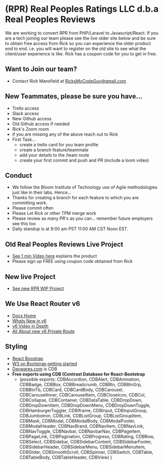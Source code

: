 # (RPR) Real Peoples Ratings LLC d.b.a Real Peoples Reviews

We are working to convert RPR from PHP/Laravel to Javascript/React. If you are a tech joining our team please see the live older site below and be sure to obtain free access from Rick so you can experience the older product end to end. i.e. you will want to register on the old site to see what the client/user experience is like. Rick has a coupon code for you to get in free.

## Want to Join our team?

- Contact Rick Mansfield at RicksMyCodeGuy@gmail.com

## New Teammates, please be sure you have...

- Trello access
- Slack access
- New Github access
- Old Github access if needed
- Rick's Zoom room
- if you are missing any of the above reach out to Rick
- First Task...
  - create a trello card for you team profile
  - create a branch feature/teammate<yourname>
  - add your details to the /team route
  - create your first commit and push and PR (include a loom video)

## Conduct

- We follow the Bloom Institute of Technology use of Agile methodologies just like in their labs. Hence...
- Thanks for creating a branch for each feature to which you are committing work.
- Please commit often
- Please Let Rick or other TPM merge work
- Please review as many PR's as you can... remember future employers see this too
- Daily standup is at 9:00 am PST 11:00 AM CST Noon EST.

## Old Real Peoples Reviews Live Project

- [See 1 min Video here](https://realpeoplesreviews.com/) explains the product
- Please sign up FREE using coupon code obtained from Rick

## New live Project

- [See new RPR WIP Project](https://frontend-rho-seven.vercel.app/)

## We Use React Router v6

- [Docs Home](https://reactrouter.com/docs/en/v6/getting-started/concepts)
- [Whats New in v6](https://ankitkarnak.hashnode.dev/whats-new-in-react-router-v6-an-introductory-guide)
- [v6 Video in Depth](https://www.youtube.com/watch?v=0cSVuySEB0A)
- [All About new v6 Private Route](https://dev.to/iamandrewluca/private-route-in-react-router-v6-lg5)

## Styling 
- [React Boostrap](https://react-bootstrap.github.io/getting-started/introduction/)
- [W3 on Bootstrap getting started](https://www.w3schools.com/bootstrap/bootstrap_get_started.asp)
- [Devwares.com](https://www.devwares.com/) is CDB
- __Free exports using CDB (Contrast Database for React-Bootstrap__
  - (possible exports: CDBAccordion, CDBAlert, CDBAnimation, CDBBadge, CDBBox, CDBBreadcrumb, CDBBtn, CDBBtnGrp, CDBBtnTb, CDBCard, CDBCardBody, CDBCarousel, CDBCarouselInner, CDBCarouselItem, CDBCloseIcon, CDBCol, CDBCollapse, CDBContainer, CDBDataTable, CDBDropDown, CDBDropDownItem, CDBDropDownMenu, CDBDropDownToggle, CDBHamburgerToggler, CDBIframe, CDBInput, CDBInputGroup, CDBJumbotron, CDBLink, CDBListGroup, CDBListGroupItem, CDBMask, CDBModal, CDBModalBody, CDBModalFooter, CDBModalHeader, CDBNavBrand, CDBNavItem, CDBNavLink, CDBNavToggle, CDBNavbar, CDBNavbarNav, CDBPageItem, CDBPageLink, CDBPagination, CDBProgress, CDBRating, CDBRow, CDBSelect, CDBSidebar, CDBSidebarContent, CDBSidebarFooter, CDBSidebarHeader, CDBSidebarMenu, CDBSidebarMenuItem, CDBSlider, CDBSmoothScroll, CDBSpinner, CDBSwitch, CDBTable, CDBTableBody, CDBTableHeader, CDBView)
)